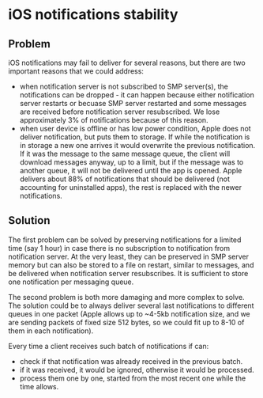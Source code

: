 # iOS notifications stability

## Problem

iOS notifications may fail to deliver for several reasons, but there are two important reasons that we could address:
- when notification server is not subscribed to SMP server(s), the notifications can be dropped - it can happen because either notification server restarts or becuase SMP server restarted and some messages are received before notification server resubscribed. We lose approximately 3% of notifications because of this reason.
- when user device is offline or has low power condition, Apple does not deliver notification, but puts them to storage. If while the notification is in storage a new one arrives it would overwrite the previous notification. If it was the message to the same message queue, the client will download messages anyway, up to a limit, but if the message was to another queue, it will not be delivered until the app is opened. Apple delivers about 88% of notifications that should be delivered (not accounting for uninstalled apps), the rest is replaced with the newer notifications.

## Solution

The first problem can be solved by preserving notifications for a limited time (say 1 hour) in case there is no subscription to notification from notification server. At the very least, they can be preserved in SMP server memory but can also be stored to a file on restart, similar to messages, and be delivered when notification server resubscribes. It is sufficient to store one notification per messaging queue.

The second problem is both more damaging and more complex to solve. The solution could be to always deliver several last notifications to different queues in one packet (Apple allows up to ~4-5kb notification size, and we are sending packets of fixed size 512 bytes, so we could fit up to 8-10 of them in each notification).

Every time a client receives such batch of notifications if can:
- check if that notification was already received in the previous batch.
- if it was received, it would be ignored, otherwise it would be processed.
- process them one by one, started from the most recent one while the time allows.
